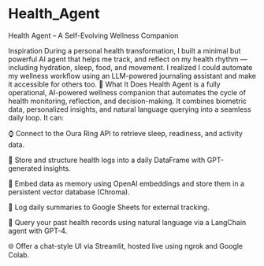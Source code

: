 # Health_Agent
Health Agent – A Self-Evolving Wellness Companion

Inspiration
During a personal health transformation, I built a minimal but powerful AI agent that helps me track, and reflect on my health rhythm — including hydration, sleep, food, and movement. I realized I could automate my wellness workflow using an LLM-powered journaling assistant and make it accessible for others too.
🧠 What It Does 
Health Agent is a fully operational, AI-powered wellness companion that automates the cycle of health monitoring, reflection, and decision-making. It combines biometric data, personalized insights, and natural language querying into a seamless daily loop.
It can:

⌚ Connect to the Oura Ring API to retrieve sleep, readiness, and activity data.

📄 Store and structure health logs into a daily DataFrame with GPT-generated insights.

🧠 Embed data as memory using OpenAI embeddings and store them in a persistent vector database (Chroma).

🧾 Log daily summaries to Google Sheets for external tracking.

🤖 Query your past health records using natural language via a LangChain agent with GPT-4.

🌐 Offer a chat-style UI via Streamlit, hosted live using ngrok and Google Colab.
